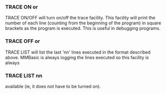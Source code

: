 

### TRACE ON or

TRACE ON/OFF will turn on/off the trace facility. This facility will print the number of each line (counting from the beginning of the program) in square brackets as the program is executed. This is useful in debugging programs.

### TRACE OFF or

TRACE LIST will list the last 'nn' lines executed in the format described above. MMBasic is always logging the lines executed so this facility is always

### TRACE LIST nn

available (ie, it does not have to be turned on).